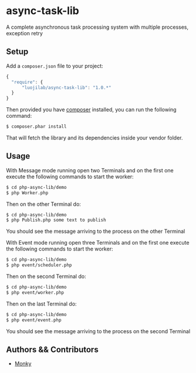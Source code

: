# async-task-lib
A complete asynchronous task processing system with multiple processes, exception retry

## Setup ##

 Add a `composer.json` file to your project:

```javascript
{
  "require": {
      "luojilab/async-task-lib": "1.0.*"
  }
}
```

Then provided you have [composer](http://getcomposer.org) installed, you can run the following command:

```bash
$ composer.phar install
```

That will fetch the library and its dependencies inside your vendor folder.


## Usage ##

With Message mode running open two Terminals and on the first one execute the following commands to start the worker:

```bash
$ cd php-async-lib/demo
$ php Worker.php
```

Then on the other Terminal do:

```bash
$ cd php-async-lib/demo
$ php Publish.php some text to publish
```

You should see the message arriving to the process on the other Terminal


With Event mode running open three Terminals and on the first one execute the following commands to start the worker:

```bash
$ cd php-async-lib/demo
$ php event/scheduler.php
```

Then on the second Terminal do:

```bash
$ cd php-async-lib/demo
$ php event/worker.php
```

Then on the last Terminal do:

```bash
$ cd php-async-lib/demo
$ php event/event.php
```

You should see the message arriving to the process on the second Terminal


## Authors && Contributors

- [Monky](https://github.com/boboyan)